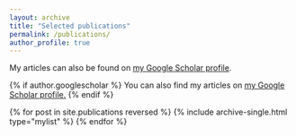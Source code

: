 ```yaml
---
layout: archive
title: "Selected publications"
permalink: /publications/
author_profile: true
---
```


My articles can also be found on [my Google Scholar profile](https://scholar.google.com/citations?user=ubB7qwgAAAAJ&hl=en).

{% if author.googlescholar %}
  You can also find my articles on <u><a href="{{author.googlescholar}}">my Google Scholar profile</a>.</u>
{% endif %}


{% for post in site.publications reversed %}
  {% include archive-single.html type="mylist" %}
{% endfor %}
